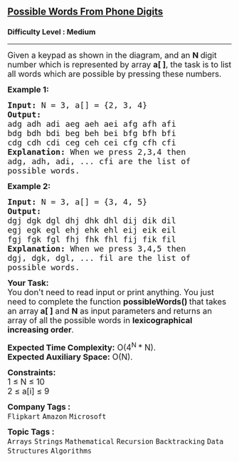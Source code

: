 <h2><a href="https://practice.geeksforgeeks.org/problems/possible-words-from-phone-digits-1587115620/1?page=1&difficulty[]=1&category[]=Recursion&sortBy=submissions">Possible Words From Phone Digits</a></h2><h3>Difficulty Level : Medium</h3><hr><div class="problems_problem_content__Xm_eO"><p><span style="font-size: 18px;">Given a keypad as shown in the diagram, and an <strong>N </strong>digit number which is represented by array <strong>a[ ]</strong>, the task is to list all words which are possible by pressing these numbers.</span><br><img src="https://media.geeksforgeeks.org/img-practice/PROD/addEditProblem/701199/Web/Other/a1d54f48-0118-45d8-a8ab-7551ed72df27_1685086793.png" alt=""></p>
<p><span style="font-size: 18px;"><strong>Example 1:</strong></span></p>
<pre><span style="font-size: 18px;"><strong>Input: </strong>N = 3, a[] = {2, 3, 4}
<strong>Output:
</strong>adg adh adi aeg aeh aei afg afh afi 
bdg bdh bdi beg beh bei bfg bfh bfi 
cdg cdh cdi ceg ceh cei cfg cfh cfi 
<strong>Explanation: </strong>When we press 2,3,4 then 
adg, adh, adi, ... cfi are the list of 
possible words.</span>
</pre>
<p><span style="font-size: 18px;"><strong>Example 2:</strong></span></p>
<pre><span style="font-size: 18px;"><strong>Input: </strong>N = 3, a[] = {3, 4, 5}
<strong>Output:
</strong>dgj dgk dgl dhj dhk dhl dij dik dil 
egj egk egl ehj ehk ehl eij eik eil 
fgj fgk fgl fhj fhk fhl fij fik fil<strong>
Explanation: </strong>When we press 3,4,5 then 
dgj, dgk, dgl, ... fil are the list of 
possible words.</span></pre>
<p><span style="font-size: 18px;"><strong>Your Task:</strong><br>You don't need to read input or print anything.&nbsp;You just need to complete the function <strong>possibleWords()&nbsp;</strong>that takes an array<strong> </strong><strong>a[ ]</strong> and <strong>N</strong> as input&nbsp;parameters<strong> </strong>and returns an array of&nbsp;all the possible words in <strong>lexicographical increasing order</strong>.&nbsp;</span></p>
<p><span style="font-size: 18px;"><strong>Expected Time Complexity:</strong>&nbsp;O(4<sup>N</sup></span><span style="font-size: 18px;"><sup>&nbsp;</sup>* N).<br><strong>Expected Auxiliary Space:</strong>&nbsp;O(N).</span></p>
<p><span style="font-size: 18px;"><strong>Constraints:</strong><br>1 ≤ N ≤ 10<br>2 ≤ a[i] ≤ 9</span></p></div><p><span style=font-size:18px><strong>Company Tags : </strong><br><code>Flipkart</code>&nbsp;<code>Amazon</code>&nbsp;<code>Microsoft</code>&nbsp;<br><p><span style=font-size:18px><strong>Topic Tags : </strong><br><code>Arrays</code>&nbsp;<code>Strings</code>&nbsp;<code>Mathematical</code>&nbsp;<code>Recursion</code>&nbsp;<code>Backtracking</code>&nbsp;<code>Data Structures</code>&nbsp;<code>Algorithms</code>&nbsp;